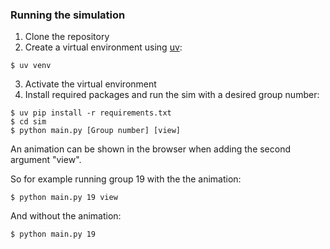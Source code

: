 ### Running the simulation

1. Clone the repository
2. Create a virtual environment using [uv](https://docs.astral.sh/uv/):
```
$ uv venv
```
3. Activate the virtual environment
4. Install required packages and run the sim with a desired group number: 
```
$ uv pip install -r requirements.txt
$ cd sim
$ python main.py [Group number] [view]
```

An animation can be shown in the browser when adding the second argument "view".

So for example running group 19 with the the animation:
```
$ python main.py 19 view
```
And without the animation:                             
```
$ python main.py 19
```
